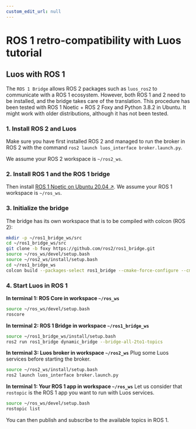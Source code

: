 ```yaml
---
custom_edit_url: null
---
```


# ROS 1 retro-compatibility with Luos tutorial

## Luos with ROS 1

The `ROS 1 Bridge` allows ROS 2 packages such as `luos_ros2` to communicate with a ROS 1 ecosystem. However, both ROS 1 and 2 need to be installed, and the bridge takes care of the translation.
This procedure has been tested with ROS 1 Noetic + ROS 2 Foxy and Python 3.8.2 in Ubuntu. It might work with older distributions, although it has not been tested.

### 1. Install ROS 2 and Luos

Make sure you have first installed ROS 2 and managed to run the broker in ROS 2 with the command `ros2 launch luos_interface broker.launch.py`.

We assume your ROS 2 workspace is `~/ros2_ws`.

### 2. Install ROS 1 and the ROS 1 bridge

Then install <a href="http://wiki.ros.org/noetic/Installation/Ubuntu" target="_blank">ROS 1 Noetic on Ubuntu 20.04 &#8599;</a>.
We assume your ROS 1 workspace is `~/ros_ws`.

### 3. Initialize the bridge

The bridge has its own workspace that is to be compiled with colcon (ROS 2):

```bash
mkdir -p ~/ros1_bridge_ws/src
cd ~/ros1_bridge_ws/src
git clone -b foxy https://github.com/ros2/ros1_bridge.git
source ~/ros_ws/devel/setup.bash
source ~/ros2_ws/install/setup.bash
cd ~/ros1_bridge_ws
colcon build --packages-select ros1_bridge --cmake-force-configure --cmake-args -DBUILD_TESTING=FALSE
```

### 4. Start Luos in ROS 1

**In terminal 1: ROS Core in workspace `~/ros_ws`**

```bash
source ~/ros_ws/devel/setup.bash
roscore
```

**In terminal 2: ROS 1 Bridge in workspace `~/ros1_bridge_ws`**

```bash
source ~/ros1_bridge_ws/install/setup.bash
ros2 run ros1_bridge dynamic_bridge --bridge-all-2to1-topics
```

**In terminal 3: Luos broker in workspace `~/ros2_ws`**
Plug some Luos services before starting the broker.

```bash
source ~/ros2_ws/install/setup.bash
ros2 launch luos_interface broker.launch.py
```

**In terminal 1: Your ROS 1 app in workspace `~/ros_ws`**
Let us consider that `rostopic` is the ROS 1 app you want to run with Luos services.

```bash
source ~/ros_ws/devel/setup.bash
rostopic list
```

You can then publish and subscribe to the available topics in ROS 1.
